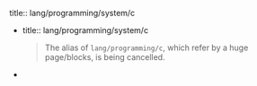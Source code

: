title:: lang/programming/system/c

- title:: lang/programming/system/c
  > The alias of `lang/programming/c`, which refer by a huge page/blocks, is being cancelled.
-